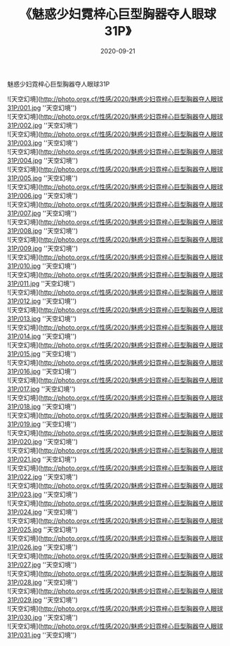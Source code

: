 ﻿---
layout: post
title:  《魅惑少妇霓梓心巨型胸器夺人眼球31P》
date:   2020-09-21
img: http://photo.orgx.cf/性感/2020/魅惑少妇霓梓心巨型胸器夺人眼球31P/000.jpg
tags: [美女, 性感, 泳衣]
---

魅惑少妇霓梓心巨型胸器夺人眼球31P



![天空幻境](http://photo.orgx.cf/性感/2020/魅惑少妇霓梓心巨型胸器夺人眼球31P/001.jpg ''天空幻境'') <br>
![天空幻境](http://photo.orgx.cf/性感/2020/魅惑少妇霓梓心巨型胸器夺人眼球31P/002.jpg ''天空幻境'') <br>
![天空幻境](http://photo.orgx.cf/性感/2020/魅惑少妇霓梓心巨型胸器夺人眼球31P/003.jpg ''天空幻境'') <br>
![天空幻境](http://photo.orgx.cf/性感/2020/魅惑少妇霓梓心巨型胸器夺人眼球31P/004.jpg ''天空幻境'') <br>
![天空幻境](http://photo.orgx.cf/性感/2020/魅惑少妇霓梓心巨型胸器夺人眼球31P/005.jpg ''天空幻境'') <br>
![天空幻境](http://photo.orgx.cf/性感/2020/魅惑少妇霓梓心巨型胸器夺人眼球31P/006.jpg ''天空幻境'') <br>
![天空幻境](http://photo.orgx.cf/性感/2020/魅惑少妇霓梓心巨型胸器夺人眼球31P/007.jpg ''天空幻境'') <br>
![天空幻境](http://photo.orgx.cf/性感/2020/魅惑少妇霓梓心巨型胸器夺人眼球31P/008.jpg ''天空幻境'') <br>
![天空幻境](http://photo.orgx.cf/性感/2020/魅惑少妇霓梓心巨型胸器夺人眼球31P/009.jpg ''天空幻境'') <br>
![天空幻境](http://photo.orgx.cf/性感/2020/魅惑少妇霓梓心巨型胸器夺人眼球31P/010.jpg ''天空幻境'') <br>
![天空幻境](http://photo.orgx.cf/性感/2020/魅惑少妇霓梓心巨型胸器夺人眼球31P/011.jpg ''天空幻境'') <br>
![天空幻境](http://photo.orgx.cf/性感/2020/魅惑少妇霓梓心巨型胸器夺人眼球31P/012.jpg ''天空幻境'') <br>
![天空幻境](http://photo.orgx.cf/性感/2020/魅惑少妇霓梓心巨型胸器夺人眼球31P/013.jpg ''天空幻境'') <br>
![天空幻境](http://photo.orgx.cf/性感/2020/魅惑少妇霓梓心巨型胸器夺人眼球31P/014.jpg ''天空幻境'') <br>
![天空幻境](http://photo.orgx.cf/性感/2020/魅惑少妇霓梓心巨型胸器夺人眼球31P/015.jpg ''天空幻境'') <br>
![天空幻境](http://photo.orgx.cf/性感/2020/魅惑少妇霓梓心巨型胸器夺人眼球31P/016.jpg ''天空幻境'') <br>
![天空幻境](http://photo.orgx.cf/性感/2020/魅惑少妇霓梓心巨型胸器夺人眼球31P/017.jpg ''天空幻境'') <br>
![天空幻境](http://photo.orgx.cf/性感/2020/魅惑少妇霓梓心巨型胸器夺人眼球31P/018.jpg ''天空幻境'') <br>
![天空幻境](http://photo.orgx.cf/性感/2020/魅惑少妇霓梓心巨型胸器夺人眼球31P/019.jpg ''天空幻境'') <br>
![天空幻境](http://photo.orgx.cf/性感/2020/魅惑少妇霓梓心巨型胸器夺人眼球31P/020.jpg ''天空幻境'') <br>
![天空幻境](http://photo.orgx.cf/性感/2020/魅惑少妇霓梓心巨型胸器夺人眼球31P/021.jpg ''天空幻境'') <br>
![天空幻境](http://photo.orgx.cf/性感/2020/魅惑少妇霓梓心巨型胸器夺人眼球31P/022.jpg ''天空幻境'') <br>
![天空幻境](http://photo.orgx.cf/性感/2020/魅惑少妇霓梓心巨型胸器夺人眼球31P/023.jpg ''天空幻境'') <br>
![天空幻境](http://photo.orgx.cf/性感/2020/魅惑少妇霓梓心巨型胸器夺人眼球31P/024.jpg ''天空幻境'') <br>
![天空幻境](http://photo.orgx.cf/性感/2020/魅惑少妇霓梓心巨型胸器夺人眼球31P/025.jpg ''天空幻境'') <br>
![天空幻境](http://photo.orgx.cf/性感/2020/魅惑少妇霓梓心巨型胸器夺人眼球31P/026.jpg ''天空幻境'') <br>
![天空幻境](http://photo.orgx.cf/性感/2020/魅惑少妇霓梓心巨型胸器夺人眼球31P/027.jpg ''天空幻境'') <br>
![天空幻境](http://photo.orgx.cf/性感/2020/魅惑少妇霓梓心巨型胸器夺人眼球31P/028.jpg ''天空幻境'') <br>
![天空幻境](http://photo.orgx.cf/性感/2020/魅惑少妇霓梓心巨型胸器夺人眼球31P/029.jpg ''天空幻境'') <br>
![天空幻境](http://photo.orgx.cf/性感/2020/魅惑少妇霓梓心巨型胸器夺人眼球31P/030.jpg ''天空幻境'') <br>
![天空幻境](http://photo.orgx.cf/性感/2020/魅惑少妇霓梓心巨型胸器夺人眼球31P/031.jpg ''天空幻境'') <br>